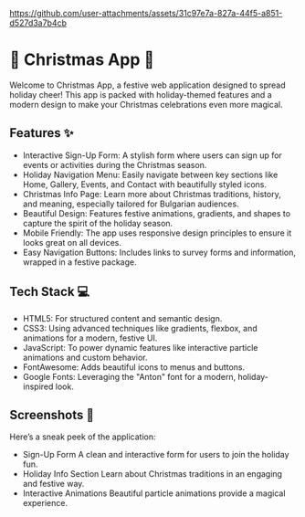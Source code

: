 https://github.com/user-attachments/assets/31c97e7a-827a-44f5-a851-d527d3a7b4cb

# 🎄 Christmas App 🎅
Welcome to Christmas App, a festive web application designed to spread holiday cheer! This app is packed with holiday-themed features and a modern design to make your Christmas celebrations even more magical.

## Features ✨
- Interactive Sign-Up Form: A stylish form where users can sign up for events or activities during the Christmas season.
- Holiday Navigation Menu: Easily navigate between key sections like Home, Gallery, Events, and Contact with beautifully styled icons.
- Christmas Info Page: Learn more about Christmas traditions, history, and meaning, especially tailored for Bulgarian audiences.
- Beautiful Design: Features festive animations, gradients, and shapes to capture the spirit of the holiday season.
- Mobile Friendly: The app uses responsive design principles to ensure it looks great on all devices.
- Easy Navigation Buttons: Includes links to survey forms and information, wrapped in a festive package.
## Tech Stack 💻
- HTML5: For structured content and semantic design.
- CSS3: Using advanced techniques like gradients, flexbox, and animations for a modern, festive UI.
- JavaScript: To power dynamic features like interactive particle animations and custom behavior.
- FontAwesome: Adds beautiful icons to menus and buttons.
- Google Fonts: Leveraging the "Anton" font for a modern, holiday-inspired look.
## Screenshots 📸
Here’s a sneak peek of the application:
- Sign-Up Form
A clean and interactive form for users to join the holiday fun.
- Holiday Info Section
Learn about Christmas traditions in an engaging and festive way.
- Interactive Animations
Beautiful particle animations provide a magical experience.
